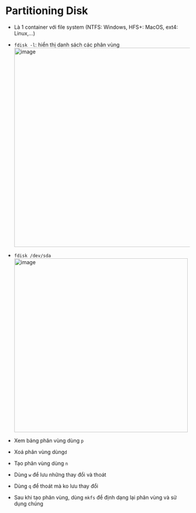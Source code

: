 # Partitioning Disk

- Là 1 container với file system (NTFS: Windows, HFS+: MacOS, ext4: Linux,...)
- `fdisk -l`: hiển thị danh sách các phân vùng
  <img width="543" alt="image" src="https://user-images.githubusercontent.com/54473576/220558590-101c8e57-bafe-4285-b9d0-d65fd4751019.png">

- `fdisk /dev/sda`
  <img width="474" alt="image" src="https://user-images.githubusercontent.com/54473576/220560357-bfafe819-1c2f-4601-90a2-43550027fe46.png">

- Xem bảng phân vùng dùng `p`
- Xoá phân vùng dùng`d`
- Tạo phân vùng dùng `n`
- Dùng `w` để lưu những thay đổi và thoát
- Dùng `q` để thoát mà ko lưu thay đổi
- Sau khi tạo phân vùng, dùng `mkfs` để định dạng lại phân vùng và sử dụng chúng
